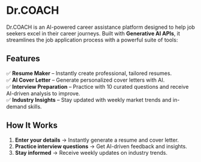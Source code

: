 
# **Dr.COACH**  
Dr.COACH is an AI-powered career assistance platform designed to help job seekers excel in their career journeys. Built with **Generative AI APIs**, it streamlines the job application process with a powerful suite of tools:  

## **Features**  
✅ **Resume Maker** – Instantly create professional, tailored resumes.  
✅ **AI Cover Letter** – Generate personalized cover letters with AI.  
✅ **Interview Preparation** – Practice with 10 curated questions and receive AI-driven analysis to improve.  
✅ **Industry Insights** – Stay updated with weekly market trends and in-demand skills.  



## **How It Works**  
1. **Enter your details** → Instantly generate a resume and cover letter.  
2. **Practice interview questions** → Get AI-driven feedback and insights.  
3. **Stay informed** → Receive weekly updates on industry trends. 























